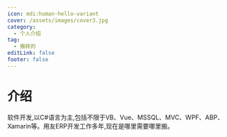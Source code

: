 ```yaml
---
icon: mdi:human-hello-variant
cover: /assets/images/cover3.jpg
category:
  - 个人介绍
tag:
  - 搬砖的
editLink: false
footer: false
---
```


# 介绍

软件开发,以C#语言为主,包括不限于VB、Vue、MSSQL、MVC、WPF、ABP、Xamarin等。用友ERP开发工作多年,现在是哪里需要哪里搬。
